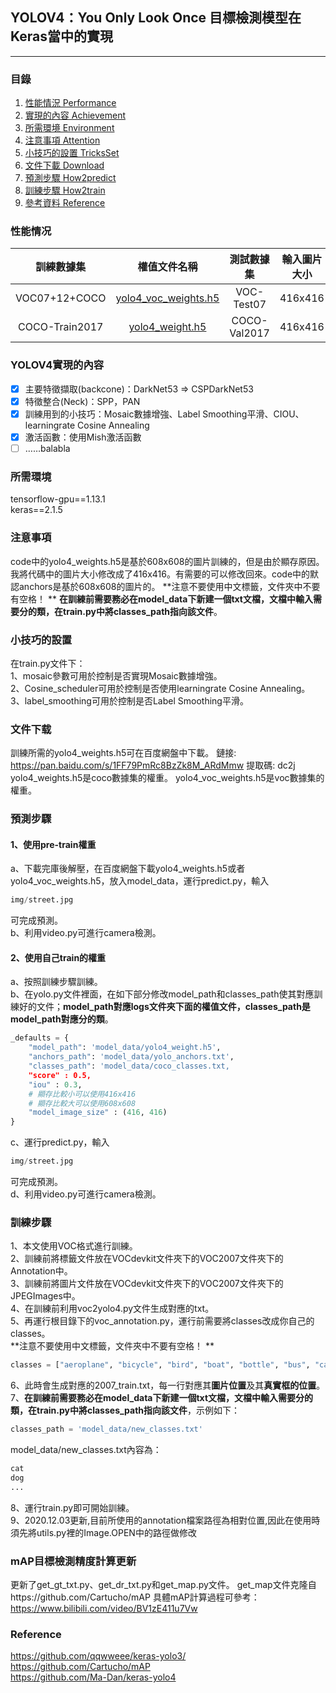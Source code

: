 ## YOLOV4：You Only Look Once 目標檢測模型在Keras當中的實現
---

### 目錄
1. [性能情況 Performance](#性能情況)
2. [實現的內容 Achievement](#實現的內容)
3. [所需環境 Environment](#所需環境)
4. [注意事項 Attention](#注意事項)
5. [小技巧的設置 TricksSet](#小技巧的設置)
6. [文件下載 Download](#文件下載)           
7. [預測步驟 How2predict](#預測步驟)
8. [訓練步驟 How2train](#訓練步驟)
9. [參考資料 Reference](#Reference)

### 性能情况
| 訓練數據集 | 權值文件名稱 | 測試數據集 | 輸入圖片大小 | mAP 0.5:0.95 | mAP 0.5 |
| :-----: | :-----: | :------: | :------: | :------: | :-----: |
| VOC07+12+COCO | [yolo4_voc_weights.h5](https://github.com/bubbliiiing/yolov4-keras/releases/download/v1.0/yolo4_voc_weights.h5) | VOC-Test07 | 416x416 | - | 84.1
| COCO-Train2017 | [yolo4_weight.h5](https://github.com/bubbliiiing/yolov4-keras/releases/download/v1.0/yolo4_weight.h5) | COCO-Val2017 | 416x416 | 43.1 | 66.0

### YOLOV4實現的內容
- [x] 主要特徵擷取(backcone)：DarkNet53 => CSPDarkNet53
- [x] 特徵整合(Neck)：SPP，PAN
- [x] 訓練用到的小技巧：Mosaic數據增強、Label Smoothing平滑、CIOU、learningrate Cosine Annealing
- [x] 激活函數：使用Mish激活函數
- [ ] ……balabla

### 所需環境
tensorflow-gpu==1.13.1  
keras==2.1.5  

### 注意事項
code中的yolo4_weights.h5是基於608x608的圖片訓練的，但是由於顯存原因。我將代碼中的圖片大小修改成了416x416。有需要的可以修改回來。code中的默認anchors是基於608x608的圖片的。
**注意不要使用中文標籤，文件夾中不要有空格！ **
**在訓練前需要務必在model_data下新建一個txt文檔，文檔中輸入需要分的類，在train.py中將classes_path指向該文件**。

### 小技巧的設置
在train.py文件下：   
1、mosaic參數可用於控制是否實現Mosaic數據增強。          
2、Cosine_scheduler可用於控制是否使用learningrate Cosine Annealing。           
3、label_smoothing可用於控制是否Label Smoothing平滑。          

### 文件下载
訓練所需的yolo4_weights.h5可在百度網盤中下載。
鏈接: https://pan.baidu.com/s/1FF79PmRc8BzZk8M_ARdMmw 提取碼: dc2j
yolo4_weights.h5是coco數據集的權重。
yolo4_voc_weights.h5是voc數據集的權重。

### 預測步驟
#### 1、使用pre-train權重
a、下載完庫後解壓，在百度網盤下載yolo4_weights.h5或者yolo4_voc_weights.h5，放入model_data，運行predict.py，輸入
```python
img/street.jpg
```
可完成預測。  
b、利用video.py可進行camera檢測。  
#### 2、使用自己train的權重
a、按照訓練步驟訓練。  
b、在yolo.py文件裡面，在如下部分修改model_path和classes_path使其對應訓練好的文件；**model_path對應logs文件夾下面的權值文件，classes_path是model_path對應分的類**。
```python
_defaults = {
    "model_path": 'model_data/yolo4_weight.h5',
    "anchors_path": 'model_data/yolo_anchors.txt',
    "classes_path": 'model_data/coco_classes.txt,
    "score" : 0.5,
    "iou" : 0.3,
    # 顯存比較小可以使用416x416
    # 顯存比較大可以使用608x608
    "model_image_size" : (416, 416)
}

```
c、運行predict.py，輸入
```python
img/street.jpg
```
可完成預測。  
d、利用video.py可進行camera檢測。  

### 訓練步驟
1、本文使用VOC格式進行訓練。            
2、訓練前將標籤文件放在VOCdevkit文件夾下的VOC2007文件夾下的Annotation中。          
3、訓練前將圖片文件放在VOCdevkit文件夾下的VOC2007文件夾下的JPEGImages中。          
4、在訓練前利用voc2yolo4.py文件生成對應的txt。         
5、再運行根目錄下的voc_annotation.py，運行前需要將classes改成你自己的classes。             
**注意不要使用中文標籤，文件夾中不要有空格！ **  
```python
classes = ["aeroplane", "bicycle", "bird", "boat", "bottle", "bus", "car", "cat", "chair", "cow", "diningtable", "dog", "horse", "motorbike", "person", "pottedplant", "sheep", "sofa", "train", "tvmonitor"]
```
6、此時會生成對應的2007_train.txt，每一行對應其**圖片位置**及其**真實框的位置**。            
7、**在訓練前需要務必在model_data下新建一個txt文檔，文檔中輸入需要分的類，在train.py中將classes_path指向該文件**，示例如下：
```python
classes_path = 'model_data/new_classes.txt'    
```
model_data/new_classes.txt內容為：   
```python
cat
dog
...
```
8、運行train.py即可開始訓練。         
9、2020.12.03更新,目前所使用的annotation檔案路徑為相對位置,因此在使用時須先將utils.py裡的Image.OPEN中的路徑做修改

### mAP目標檢測精度計算更新
更新了get_gt_txt.py、get_dr_txt.py和get_map.py文件。
get_map文件克隆自https://github.com/Cartucho/mAP
具體mAP計算過程可參考：https://www.bilibili.com/video/BV1zE411u7Vw

### Reference
https://github.com/qqwweee/keras-yolo3/  
https://github.com/Cartucho/mAP  
https://github.com/Ma-Dan/keras-yolo4  
